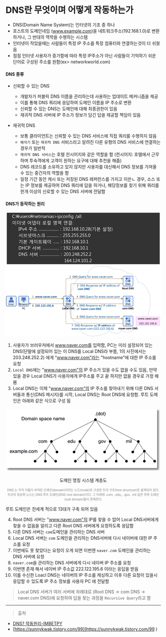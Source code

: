 # DNS란 무엇이며 어떻게 작동하는가

- DNS(Domain Name System)는 인터넷의 기초 중 하나
- 호스트의 도메인네임 (www.example.com)을 네트워크주소(192.168.1.0)로 변환하거나, 그 반대의 역학을 수행하는 시스템
- 인터넷이 작았을때는 사람들이 특정 IP 주소를 특정 컴퓨터와 연결하는것이 더 쉬웠음
- 점점 인터넷 사용자가 증가함에 따라 특정 IP주소가 아닌 사람들이 기억하기 쉬운 단어로 구성된 주소를 원함(ex> networkworld.com)

#### DNS 종류

- 신뢰할 수 있는 DNS
  - 개발자가 퍼블릭 DNS 이름을 관리하는데 사용하는 업데이트 메커니즘을 제공
  - 이를 통해 DNS 쿼리에 응답하여 도메인 이름을 IP 주소로 변환
  - 신뢰할 수 있는 DNS는 도메인에 대해 최종권한이 있음
  - 재귀적 DNS 서버에 IP 주소가 정보가 담긴 답을 제공할 책임이 있음

- 재귀적 DNS
  - 보통 클라이언트는 신뢰할 수 있는 DNS 서비스에 직접 쿼리를 수행하지 않음
  - `해석기` 또는 `재귀적 DNS` 서비스라고 알려진 다른 유형의 DNS 서비스에 연결하는 경우가 일반적
  - `재귀적 DNS 서비스`는 호텔 컨시어지와 같은 역할을 함 (컨시어지: 호텔에서 근무하며 투숙객에게 고객이 원하는 요구에 대해 추천을 해줌)
  - DNS 레코드를 소유하고 있지 않지만 사용자를 대신해서 DNS 정보를 가져올 수 있는 중간자의 역할을 함
  - 일정 기간 동안 캐시 또는 저장된 DNS 레퍼런스를 가지고 이쓴ㄴ 경우, 소스 또는 IP 정보를 제공하여 DNS 쿼리에 답을 하거나, 해당정보를 찾기 위해 쿼리를 한개 이상의 신로할 수 있는 DNS 서버에 전달함

#### DNS가 동작하는 원리

<div align="center">
    <img src="./images/dns1.gif"/>
</div>
<div align="center">
    <img src="./images/dns2.gif"/>
</div>

1. 사용자가 브러우저에서 www.naver.com를 입력함, PC는 미리 설정되어 있는 DNS(단말에 설정되어 있는 이 DNS를 Local DNS라 부름, 1의 사진에서는 203.248.252.2) 에게 "www.naver.com"라는 "hostname"에 대한 IP 주소를 요청
2. `Local DNS`에는 "www.naver.com"의 IP 주소가 있을 수도 없을 수도 있음, 만약 있을 경우 Local DNS가 사용자에게 IP주소를 주고 끝 하지만 없을 경우로 가정 해봄
3. Local DNS는 이제 "www.naver.com"의 IP 주소를 찾아내기 위해 다른 DNS 서버들과 통신(DNS 메시지)를 시작, Local DNS는 Root DNS에 요청함. 루트 도메인은 아래와 같은 식으로 구성 됨

<div align="center">
    <img src="./images/domain_tree.png"/>
    <p>도메인 명칭 시스템 계층도</p>
    <p style="font-size:10px; color:gray;">DNS 는 각각 이름이 부여된 도메인(domain)이라는 노드(node)로 구성된 트리 구조(tree structure)로 설계되어 있다. 트리의 최상위 노드는 DNS 루트 도메인(DNS root domain)이다. 그 아래에 .com, .edu,, .gov, .mil 같은 하위 도메인(sub domain)들이 존재한다.
    </p>
</div>

루트 도메인은 전세계 적으로 13대가 구축 되어 있음

4. Root DNS 서버는 "www.naver.com"의 IP를 찾을 수 없어 Local DNS서버에게 찾을 수 없음을 알리고 다른 Root DNS 서버에게 요청하도록 응답함
5. 다른 DNS 서버는 `com`도메인을 관리하는 DNS 서버
6. Local DNS 서버는 `com` 도메인을 관리하는 DNS서버에 다시 네이버에 대한 IP 주소를 요청
7. 이번에도 못 찾았다는 요청이 오게 되면 이번엔 `naver.com` 도메인을 관리하는 DNS 서버에 요청
8. `naver.com`을 관리하는 DNS 서버에게 다시 네이버 IP 주소를 요청
9. 이번엔 존재 해서 네이버 IP 주소값 222.122.195.6 이라는 응답을 받음
10. 이를 수신한 Loacl DNS는 네이버의 IP 주소를 캐싱하고 이후 다른 요청이 있을시 응답할 수 있도록 IP 주소 정보를 사용자 PC 에 전달함

> Local DNS 서버가 여러 서버에 차례대로 (Root DNS -> com DNS -> naver.com DNS)에 요청하여 답을 찾는 과정을 `Recursive Query`라고 함

---

> 출처

- [DNS? 작동원리-IMBETPY](https://velog.io/@doomchit_3/Internet-DNS-%EC%9E%91%EB%8F%99%EC%9B%90%EB%A6%AC-IMBETPY)
- [https://sunnykwak.tistory.com/99](https://sunnykwak.tistory.com/99 )